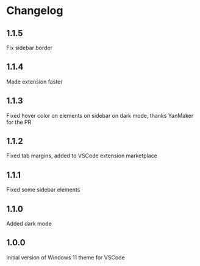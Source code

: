 # Changelog

## 1.1.5
Fix sidebar border

## 1.1.4

Made extension faster

## 1.1.3

Fixed hover color on elements on sidebar on dark mode, thanks YanMaker for the PR

## 1.1.2

Fixed tab margins, added to VSCode extension marketplace

## 1.1.1

Fixed some sidebar elements

## 1.1.0

Added dark mode

## 1.0.0

Initial version of Windows 11 theme for VSCode
